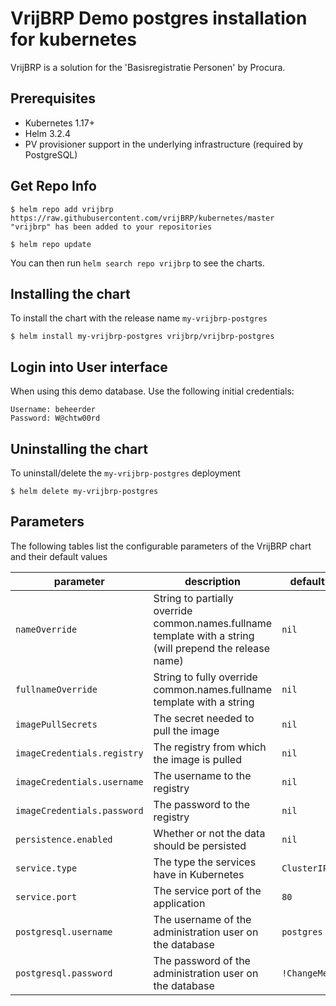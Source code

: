 # VrijBRP Demo postgres installation for kubernetes

VrijBRP is a solution for the 'Basisregistratie Personen' by Procura.

## Prerequisites

- Kubernetes 1.17+
- Helm 3.2.4
- PV provisioner support in the underlying infrastructure (required by PostgreSQL)

## Get Repo Info
```console
$ helm repo add vrijbrp https://raw.githubusercontent.com/vrijBRP/kubernetes/master
"vrijbrp" has been added to your repositories

$ helm repo update
```
You can then run `helm search repo vrijbrp` to see the charts.

## Installing the chart
To install the chart with the release name `my-vrijbrp-postgres`

```console
$ helm install my-vrijbrp-postgres vrijbrp/vrijbrp-postgres
```
## Login into User interface

When using this demo database. Use the following initial credentials:

```properties
Username: beheerder
Password: W@chtw00rd
```

## Uninstalling the chart

To uninstall/delete the `my-vrijbrp-postgres` deployment

```console
$ helm delete my-vrijbrp-postgres
```

## Parameters

The following tables list the configurable parameters of the VrijBRP chart and their default values

| parameter                    | description                                                                                               | default      |
| ---------------------------- | --------------------------------------------------------------------------------------------------------- | ------------ |
| `nameOverride`               | String to partially override common.names.fullname template with a string (will prepend the release name) | `nil`        |
| `fullnameOverride`           | String to fully override common.names.fullname template with a string                                     | `nil`        |
| `imagePullSecrets`           | The secret needed to pull the image                                                                       | `nil`        |
| `imageCredentials.registry`  | The registry from which the image is pulled                                                               | `nil`        |
| `imageCredentials.username`  | The username to the registry                                                                              | `nil`        |
| `imageCredentials.password`  | The password to the registry                                                                              | `nil`        |
| `persistence.enabled`        | Whether or not the data should be persisted                                                               | `nil`        |
| `service.type`               | The type the services have in Kubernetes                                                                  | `ClusterIP`  |
| `service.port`               | The service port of the application                                                                       | `80`         |
| `postgresql.username`        | The username of the administration user on the database                                                   | `postgres`   |
| `postgresql.password`        | The password of the administration user on the database                                                   | `!ChangeMe!` |
